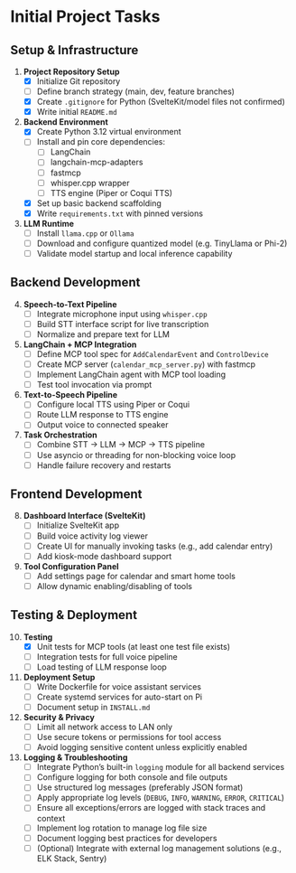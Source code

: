 # Initial Project Tasks

## Setup & Infrastructure

1. **Project Repository Setup**
   - [x] Initialize Git repository
   - [ ] Define branch strategy (main, dev, feature branches)
   - [x] Create `.gitignore` for Python (SvelteKit/model files not confirmed)
   - [x] Write initial `README.md`

2. **Backend Environment**
   - [x] Create Python 3.12 virtual environment
   - [ ] Install and pin core dependencies:
     - [ ] LangChain
     - [ ] langchain-mcp-adapters
     - [ ] fastmcp
     - [ ] whisper.cpp wrapper
     - [ ] TTS engine (Piper or Coqui TTS)
   - [x] Set up basic backend scaffolding
   - [x] Write `requirements.txt` with pinned versions

3. **LLM Runtime**
   - [ ] Install `llama.cpp` or `Ollama`
   - [ ] Download and configure quantized model (e.g. TinyLlama or Phi-2)
   - [ ] Validate model startup and local inference capability

## Backend Development

4. **Speech-to-Text Pipeline**
   - [ ] Integrate microphone input using `whisper.cpp`
   - [ ] Build STT interface script for live transcription
   - [ ] Normalize and prepare text for LLM

5. **LangChain + MCP Integration**
   - [ ] Define MCP tool spec for `AddCalendarEvent` and `ControlDevice`
   - [ ] Create MCP server (`calendar_mcp_server.py`) with fastmcp
   - [ ] Implement LangChain agent with MCP tool loading
   - [ ] Test tool invocation via prompt

6. **Text-to-Speech Pipeline**
   - [ ] Configure local TTS using Piper or Coqui
   - [ ] Route LLM response to TTS engine
   - [ ] Output voice to connected speaker

7. **Task Orchestration**
   - [ ] Combine STT → LLM → MCP → TTS pipeline
   - [ ] Use asyncio or threading for non-blocking voice loop
   - [ ] Handle failure recovery and restarts

## Frontend Development

8. **Dashboard Interface (SvelteKit)**
   - [ ] Initialize SvelteKit app
   - [ ] Build voice activity log viewer
   - [ ] Create UI for manually invoking tasks (e.g., add calendar entry)
   - [ ] Add kiosk-mode dashboard support

9. **Tool Configuration Panel**
   - [ ] Add settings page for calendar and smart home tools
   - [ ] Allow dynamic enabling/disabling of tools

## Testing & Deployment

10. **Testing**
    - [x] Unit tests for MCP tools (at least one test file exists)
    - [ ] Integration tests for full voice pipeline
    - [ ] Load testing of LLM response loop

11. **Deployment Setup**
    - [ ] Write Dockerfile for voice assistant services
    - [ ] Create systemd services for auto-start on Pi
    - [ ] Document setup in `INSTALL.md`

12. **Security & Privacy**
    - [ ] Limit all network access to LAN only
    - [ ] Use secure tokens or permissions for tool access
    - [ ] Avoid logging sensitive content unless explicitly enabled

13. **Logging & Troubleshooting**
    - [ ] Integrate Python’s built-in `logging` module for all backend services
    - [ ] Configure logging for both console and file outputs
    - [ ] Use structured log messages (preferably JSON format)
    - [ ] Apply appropriate log levels (`DEBUG`, `INFO`, `WARNING`, `ERROR`, `CRITICAL`)
    - [ ] Ensure all exceptions/errors are logged with stack traces and context
    - [ ] Implement log rotation to manage log file size
    - [ ] Document logging best practices for developers
    - [ ] (Optional) Integrate with external log management solutions (e.g., ELK Stack, Sentry)
